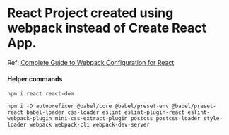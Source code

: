 # React Project created using webpack instead of Create React App.

Ref: [Complete Guide to Webpack Configuration for React](https://hashinteractive.com/blog/complete-guide-to-webpack-configuration-for-react/)

#### Helper commands
```console
npm i react react-dom
```
```console
npm i -D autoprefixer @babel/core @babel/preset-env @babel/preset-react babel-loader css-loader eslint eslint-plugin-react eslint-webpack-plugin mini-css-extract-plugin postcss postcss-loader style-loader webpack webpack-cli webpack-dev-server
```
